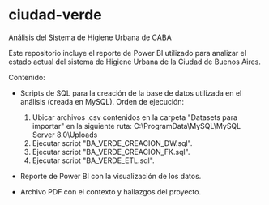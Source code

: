# ciudad-verde
 Análisis del Sistema de Higiene Urbana de CABA

Este repositorio incluye el reporte de Power BI utilizado para analizar el estado actual del sistema de Higiene Urbana de la Ciudad de Buenos Aires.

Contenido:
 - Scripts de SQL para la creación de la base de datos utilizada en el análisis (creada en MySQL).
   Orden de ejecución:
     1. Ubicar archivos .csv contenidos en la carpeta "Datasets para importar" en la siguiente ruta: 
        C:\ProgramData\MySQL\MySQL Server 8.0\Uploads
     2. Ejecutar script "BA_VERDE_CREACION_DW.sql".
     3. Ejecutar script "BA_VERDE_CREACION_FK.sql".
     4. Ejecutar script "BA_VERDE_ETL.sql".
     
 - Reporte de Power BI con la visualización de los datos. 
 
 - Archivo PDF con el contexto y hallazgos del proyecto.

